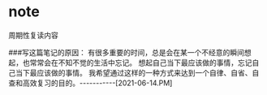 # note
周期性复读内容

###写这篇笔记的原因：
有很多重要的时间，总是会在某一个不经意的瞬间想起，也常常会在不知不觉的生活中忘记。
想起自己当下最应该做的事情，忘记自己当下最应该做的事情。
我希望通过这样的一种方式来达到一个自律、自省、自查和高效复习的目的。-----------[2021-06-14.PM]
